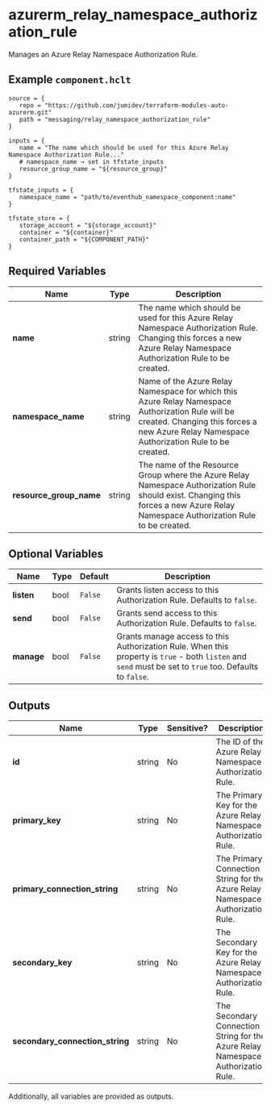 # azurerm_relay_namespace_authorization_rule

Manages an Azure Relay Namespace Authorization Rule.

## Example `component.hclt`

```hcl
source = {
   repo = "https://github.com/jumidev/terraform-modules-auto-azurerm.git"   
   path = "messaging/relay_namespace_authorization_rule"   
}

inputs = {
   name = "The name which should be used for this Azure Relay Namespace Authorization Rule..."   
   # namespace_name → set in tfstate_inputs
   resource_group_name = "${resource_group}"   
}

tfstate_inputs = {
   namespace_name = "path/to/eventhub_namespace_component:name"   
}

tfstate_store = {
   storage_account = "${storage_account}"   
   container = "${container}"   
   container_path = "${COMPONENT_PATH}"   
}

```

## Required Variables

| Name | Type |  Description |
| ---- | --------- |  ----------- |
| **name** | string |  The name which should be used for this Azure Relay Namespace Authorization Rule. Changing this forces a new Azure Relay Namespace Authorization Rule to be created. | 
| **namespace_name** | string |  Name of the Azure Relay Namespace for which this Azure Relay Namespace Authorization Rule will be created. Changing this forces a new Azure Relay Namespace Authorization Rule to be created. | 
| **resource_group_name** | string |  The name of the Resource Group where the Azure Relay Namespace Authorization Rule should exist. Changing this forces a new Azure Relay Namespace Authorization Rule to be created. | 

## Optional Variables

| Name | Type |  Default  |  Description |
| ---- | --------- |  ----------- | ----------- |
| **listen** | bool |  `False`  |  Grants listen access to this Authorization Rule. Defaults to `false`. | 
| **send** | bool |  `False`  |  Grants send access to this Authorization Rule. Defaults to `false`. | 
| **manage** | bool |  `False`  |  Grants manage access to this Authorization Rule. When this property is `true` - both `listen` and `send` must be set to `true` too. Defaults to `false`. | 



## Outputs

| Name | Type | Sensitive? | Description |
| ---- | ---- | --------- | --------- |
| **id** | string | No  | The ID of the Azure Relay Namespace Authorization Rule. | 
| **primary_key** | string | No  | The Primary Key for the Azure Relay Namespace Authorization Rule. | 
| **primary_connection_string** | string | No  | The Primary Connection String for the Azure Relay Namespace Authorization Rule. | 
| **secondary_key** | string | No  | The Secondary Key for the Azure Relay Namespace Authorization Rule. | 
| **secondary_connection_string** | string | No  | The Secondary Connection String for the Azure Relay Namespace Authorization Rule. | 

Additionally, all variables are provided as outputs.
